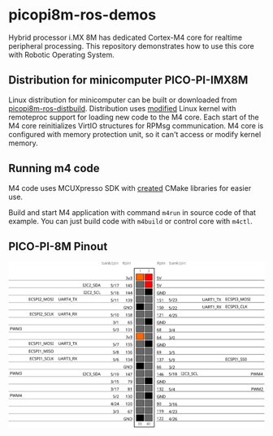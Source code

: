# picopi8m-ros-demos
Hybrid processor i.MX 8M has dedicated Cortex-M4 core for realtime peripheral processing.
This repository demonstrates how to use this core with Robotic Operating System.

## Distribution for minicomputer PICO-PI-IMX8M
Linux distribution for minicomputer can be built or downloaded from [picopi8m-ros-distbuild](https://github.com/trnila/picopi8m-ros-distbuild).
Distribution uses [modified](https://github.com/trnila/linux-tn) Linux kernel with remoteproc support for loading new code to the M4 core.
Each start of the M4 core reinitializes VirtIO structures for RPMsg communication.
M4 core is configured with memory protection unit, so it can't access or modify kernel memory.


## Running m4 code
M4 code uses MCUXpresso SDK with [created](https://github.com/trnila/picopi-m4sdk) CMake libraries for easier use.

Build and start M4 application with command `m4run` in source code of that example.
You can just build code with `m4build` or control core with `m4ctl`.

## PICO-PI-8M Pinout
<img src="pinout.svg">

